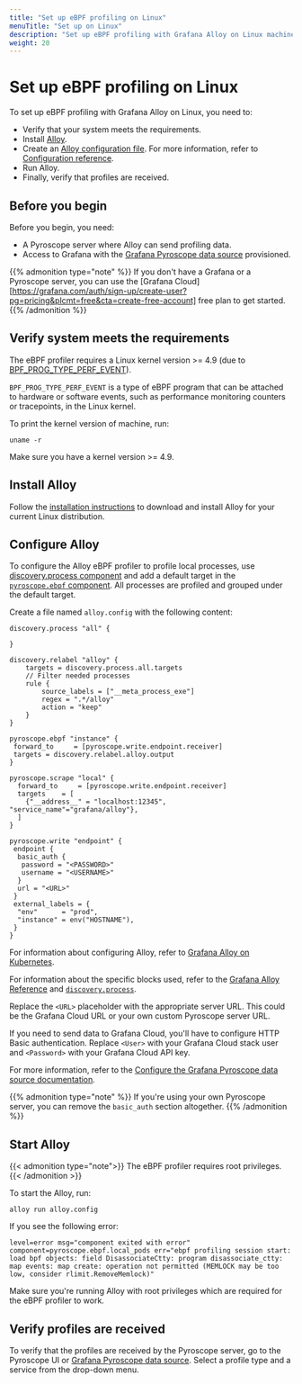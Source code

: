 ```yaml
---
title: "Set up eBPF profiling on Linux"
menuTitle: "Set up on Linux"
description: "Set up eBPF profiling with Grafana Alloy on Linux machines."
weight: 20
---
```


# Set up eBPF profiling on Linux

To set up eBPF profiling with Grafana Alloy on Linux, you need to:

- Verify that your system meets the requirements.
- Install [Alloy](https://grafana.com/docs/alloy/<ALLOY_VERSION>/set-up/install/linux/).
- Create an [Alloy configuration file](https://grafana.com/docs/alloy/<ALLOY_VERSION>/configure/linux/). For more information, refer to [Configuration reference](https://grafana.com/docs/alloy/<ALLOY_VERSION>/reference/).
- Run Alloy.
- Finally, verify that profiles are received.

## Before you begin

Before you begin, you need:

- A Pyroscope server where Alloy can send profiling data.
- Access to Grafana with the [Grafana Pyroscope data source][pyroscope-ds] provisioned.

{{% admonition type="note" %}}
If you don't have a Grafana or a Pyroscope server, you can use the [Grafana Cloud][https://grafana.com/auth/sign-up/create-user?pg=pricing&plcmt=free&cta=create-free-account] free plan to get started.
{{% /admonition %}}

## Verify system meets the requirements

The eBPF profiler requires a Linux kernel version >= 4.9 (due to [BPF_PROG_TYPE_PERF_EVENT](https://lkml.org/lkml/2016/9/1/831)).

`BPF_PROG_TYPE_PERF_EVENT` is a type of eBPF program that can be attached to hardware or software events, such as performance monitoring counters or tracepoints, in the Linux kernel.

To print the kernel version of machine, run:

```shell
uname -r
```

Make sure you have a kernel version >= 4.9.

## Install Alloy

Follow the [installation instructions](https://grafana.com/docs/alloy/<ALLOY_VERSION>/set-up/install/linux/) to download and install Alloy for your current Linux distribution.

## Configure Alloy

To configure the Alloy eBPF profiler to profile local processes, use [discovery.process component](https://grafana.com/docs/alloy/<ALLOY_VERSION>/reference/components/discovery/discovery.process/) and add a default target in the [`pyroscope.ebpf` component](https://grafana.com/docs/alloy/<ALLOY_VERSION>/reference/components/pyroscope/pyroscope.ebpf/).
All processes are profiled and grouped under the default target.

Create a file named `alloy.config` with the following content:

```alloy
discovery.process "all" {

}

discovery.relabel "alloy" {
    targets = discovery.process.all.targets
    // Filter needed processes
    rule {
        source_labels = ["__meta_process_exe"]
        regex = ".*/alloy"
        action = "keep"
    }
}

pyroscope.ebpf "instance" {
 forward_to     = [pyroscope.write.endpoint.receiver]
 targets = discovery.relabel.alloy.output
}

pyroscope.scrape "local" {
  forward_to     = [pyroscope.write.endpoint.receiver]
  targets    = [
    {"__address__" = "localhost:12345", "service_name"="grafana/alloy"},
  ]
}

pyroscope.write "endpoint" {
 endpoint {
  basic_auth {
   password = "<PASSWORD>"
   username = "<USERNAME>"
  }
  url = "<URL>"
 }
 external_labels = {
  "env"      = "prod",
  "instance" = env("HOSTNAME"),
 }
}
```

For information about configuring Alloy, refer to [Grafana Alloy on Kubernetes](https://grafana.com/docs/alloy/<ALLOY_VERSION>/configure/kubernetes/).

For information about the specific blocks used, refer to the [Grafana Alloy Reference](https://grafana.com/docs/alloy/<ALLOY_VERSION>/reference/) and [`discovery.process`](https://grafana.com/docs/alloy/<AlLOY_VERSION>/reference/components/discovery/discovery.process/).

Replace the `<URL>` placeholder with the appropriate server URL. This could be the Grafana Cloud URL or your own custom Pyroscope server URL.

If you need to send data to Grafana Cloud, you'll have to configure HTTP Basic authentication. Replace `<User>` with your Grafana Cloud stack user and `<Password>` with your Grafana Cloud API key.

For more information, refer to the [Configure the Grafana Pyroscope data source documentation](/docs/grafana-cloud/connect-externally-hosted/data-sources/pyroscope/configure-pyroscope-data-source/).

{{% admonition type="note" %}}
If you're using your own Pyroscope server, you can remove the `basic_auth` section altogether.
{{% /admonition %}}

## Start Alloy

{{< admonition type="note">}}
The eBPF profiler requires root privileges.
{{< /admonition >}}

To start the Alloy, run:

```shell
alloy run alloy.config
```

If you see the following error:

```shell
level=error msg="component exited with error" component=pyroscope.ebpf.local_pods err="ebpf profiling session start: load bpf objects: field DisassociateCtty: program disassociate_ctty: map events: map create: operation not permitted (MEMLOCK may be too low, consider rlimit.RemoveMemlock)"
```

Make sure you're running Alloy with root privileges which are required for the eBPF profiler to work.

## Verify profiles are received

To verify that the profiles are received by the Pyroscope server, go to the Pyroscope UI or [Grafana Pyroscope data source][pyroscope-ds]. Select a profile type and a service from the drop-down menu.

[pyroscope-ds]: /docs/grafana/<GRAFANA_VERSION>/datasources/pyroscope/
[config-reference]: ../configuration/
[gcloud]: /products/cloud/
